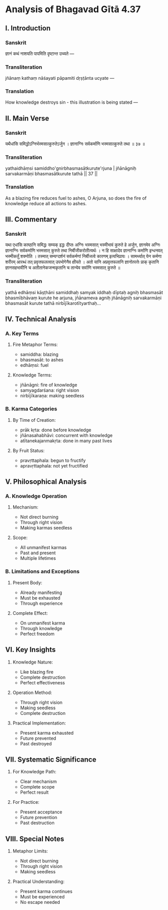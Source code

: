 # Analysis of Bhagavad Gītā 4.37

## I. Introduction

### Sanskrit
ज्ञानं कथं नाशयति पापमिति दृष्टान्त उच्यते —

### Transliteration
jñānaṃ kathaṃ nāśayati pāpamiti dṛṣṭānta ucyate —

### Translation
How knowledge destroys sin - this illustration is being stated —

## II. Main Verse

### Sanskrit
यथैधांसि समिद्धोऽग्निर्भस्मसात्कुरुतेऽर्जुन ।
ज्ञानाग्निः सर्वकर्माणि भस्मसात्कुरुते तथा ॥ ३७ ॥

### Transliteration
yathaidhāṃsi samiddho'gnirbhasmasātkurute'rjuna |
jñānāgniḥ sarvakarmāṇi bhasmasātkurute tathā || 37 ||

### Translation
As a blazing fire reduces fuel to ashes, O Arjuna, so does the fire of knowledge reduce all actions to ashes.

## III. Commentary

### Sanskrit
यथा एधांसि काष्ठानि समिद्धः सम्यक् इद्धः दीप्तः अग्निः भस्मसात् भस्मीभावं कुरुते हे अर्जुन, ज्ञानमेव अग्निः ज्ञानाग्निः सर्वकर्माणि भस्मसात् कुरुते तथा निर्बीजीकरोतीत्यर्थः । न हि साक्षादेव ज्ञानाग्निः कर्माणि इन्धनवत् भस्मीकर्तुं शक्नोति । तस्मात् सम्यग्दर्शनं सर्वकर्मणां निर्बीजत्वे कारणम् इत्यभिप्रायः । सामर्थ्यात् येन कर्मणा शरीरम् आरब्धं तत् प्रवृत्तफलत्वात् उपभोगेनैव क्षीयते । अतो यानि अप्रवृत्तफलानि ज्ञानोत्पत्तेः प्राक् कृतानि ज्ञानसहभावीनि च अतीतानेकजन्मकृतानि च तान्येव सर्वाणि भस्मसात् कुरुते ॥

### Transliteration
yathā edhāṃsi kāṣṭhāni samiddhaḥ samyak iddhaḥ dīptaḥ agniḥ bhasmasāt bhasmībhāvaṃ kurute he arjuna, jñānameva agniḥ jñānāgniḥ sarvakarmāṇi bhasmasāt kurute tathā nirbījīkarotītyarthaḥ...

## IV. Technical Analysis

### A. Key Terms

1. Fire Metaphor Terms:
   - samiddha: blazing
   - bhasmasāt: to ashes
   - edhāṃsi: fuel

2. Knowledge Terms:
   - jñānāgni: fire of knowledge
   - samyagdarśana: right vision
   - nirbījīkaraṇa: making seedless

### B. Karma Categories

1. By Time of Creation:
   - prāk kṛta: done before knowledge
   - jñānasahabhāvi: concurrent with knowledge
   - atītanekajanmakṛta: done in many past lives

2. By Fruit Status:
   - pravṛttaphala: begun to fructify
   - apravṛttaphala: not yet fructified

## V. Philosophical Analysis

### A. Knowledge Operation

1. Mechanism:
   - Not direct burning
   - Through right vision
   - Making karmas seedless

2. Scope:
   - All unmanifest karmas
   - Past and present
   - Multiple lifetimes

### B. Limitations and Exceptions

1. Present Body:
   - Already manifesting
   - Must be exhausted
   - Through experience

2. Complete Effect:
   - On unmanifest karma
   - Through knowledge
   - Perfect freedom

## VI. Key Insights

1. Knowledge Nature:
   - Like blazing fire
   - Complete destruction
   - Perfect effectiveness

2. Operation Method:
   - Through right vision
   - Making seedless
   - Complete destruction

3. Practical Implementation:
   - Present karma exhausted
   - Future prevented
   - Past destroyed

## VII. Systematic Significance

1. For Knowledge Path:
   - Clear mechanism
   - Complete scope
   - Perfect result

2. For Practice:
   - Present acceptance
   - Future prevention
   - Past destruction

## VIII. Special Notes

1. Metaphor Limits:
   - Not direct burning
   - Through right vision
   - Making seedless

2. Practical Understanding:
   - Present karma continues
   - Must be experienced
   - No escape needed
